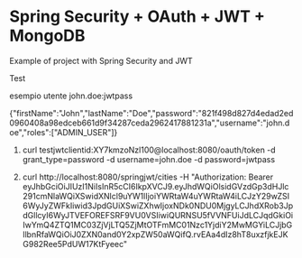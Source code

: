 # Spring Security + OAuth + JWT + MongoDB

Example of project with Spring Security and JWT


Test

esempio utente john.doe:jwtpass

{"firstName":"John","lastName":"Doe","password":"821f498d827d4edad2ed0960408a98edceb661d9f34287ceda2962417881231a","username":"john.doe","roles":["ADMIN_USER"]}

1. curl testjwtclientid:XY7kmzoNzl100@localhost:8080/oauth/token -d grant_type=password -d username=john.doe -d password=jwtpass

2. curl http://localhost:8080/springjwt/cities -H "Authorization: Bearer eyJhbGciOiJIUzI1NiIsInR5cCI6IkpXVCJ9.eyJhdWQiOlsidGVzdGp3dHJlc291cmNlaWQiXSwidXNlcl9uYW1lIjoiYWRtaW4uYWRtaW4iLCJzY29wZSI6WyJyZWFkIiwid3JpdGUiXSwiZXhwIjoxNDk0NDU0MjgyLCJhdXRob3JpdGllcyI6WyJTVEFOREFSRF9VU0VSIiwiQURNSU5fVVNFUiJdLCJqdGkiOiIwYmQ4ZTQ1MC03ZjVjLTQ5ZjMtOTFmMC01Nzc1YjdiY2MwMGYiLCJjbGllbnRfaWQiOiJ0ZXN0and0Y2xpZW50aWQifQ.rvEAa4dIz8hT8uxzfjkEJKG982Ree5PdUW17KtFyeec"

